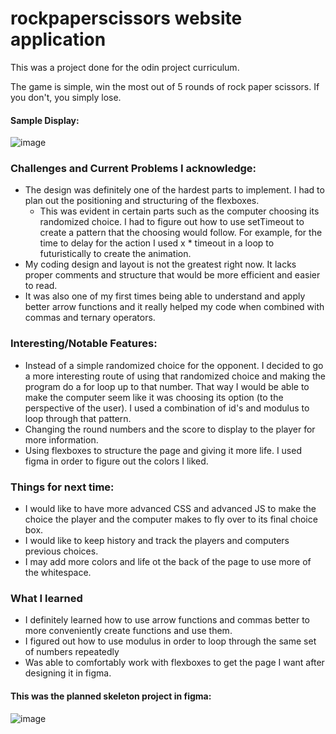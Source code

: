 
# rockpaperscissors website application
This was a project done for the odin project curriculum.

The game is simple, win the most out of 5 rounds of rock paper scissors.  If you don't, you simply lose.

#### Sample Display:
![image](https://user-images.githubusercontent.com/57457270/168398739-d1b5ddfb-d6fd-4aee-9062-2164e36df8a3.png)

### Challenges and Current Problems I acknowledge:
- The design was definitely one of the hardest parts to implement.  I had to plan out the positioning and structuring of the flexboxes.
  - This was evident in certain parts such as the computer choosing its randomized choice.  I had to figure out how to use setTimeout to create a pattern that the choosing would follow.  For example, for the time to delay for the action I used x * timeout in a loop to futuristically to create the animation.
- My coding design and layout is not the greatest right now.  It lacks proper comments and structure that would be more efficient and easier to read.  
- It was also one of my first times being able to understand and apply better arrow functions and it really helped my code when combined with commas and ternary operators.
### Interesting/Notable Features:
- Instead of a simple randomized choice for the opponent.  I decided to go a more interesting route of using that randomized choice and making the program do a for loop up to that number.  That way I would be able to make the computer seem like it was choosing its option (to the perspective of the user).  I used a combination of id's and modulus to loop through that pattern.
- Changing the round numbers and the score to display to the player for more information.
- Using flexboxes to structure the page and giving it more life.  I used figma in order to figure out the colors I liked.
### Things for next time:
- I would like to have more advanced CSS and advanced JS to make the choice the player and the computer makes to fly over to its final choice box.
- I would like to keep history and track the players and computers previous choices.
- I may add more colors and life ot the back of the page to use more of the whitespace.
### What I learned
- I definitely learned how to use arrow functions and commas better to more conveniently create functions and use them.
- I figured out how to use modulus in order to loop through the same set of numbers repeatedly
- Was able to comfortably work with flexboxes to get the page I want after designing it in figma.  

#### This was the planned skeleton project in figma:
![image](https://user-images.githubusercontent.com/57457270/168400005-476228e0-3089-4aa4-bc45-c502c3a8df44.png)
